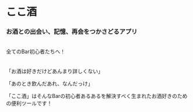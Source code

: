 # ここ酒 
### お酒との出会い、記憶、再会をつかさどるアプリ
<br />
全てのBar初心者たちへ！
<br />
<br />
<br />
「お酒は好きだけどあんまり詳しくない」

「あのとき飲んだあれ、なんだっけ」

「ここ酒」はそんなBarの初心者あるあるを解決すべく生まれたお酒好きのための便利ツールです！





